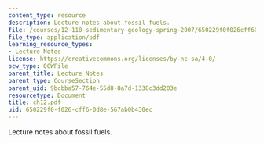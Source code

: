 ```yaml
---
content_type: resource
description: Lecture notes about fossil fuels.
file: /courses/12-110-sedimentary-geology-spring-2007/650229f0f026cff60d8e567ab0b430ec_ch12.pdf
file_type: application/pdf
learning_resource_types:
- Lecture Notes
license: https://creativecommons.org/licenses/by-nc-sa/4.0/
ocw_type: OCWFile
parent_title: Lecture Notes
parent_type: CourseSection
parent_uid: 9bcbba57-764e-55d8-8a7d-1338c3dd203e
resourcetype: Document
title: ch12.pdf
uid: 650229f0-f026-cff6-0d8e-567ab0b430ec
---
```

Lecture notes about fossil fuels.